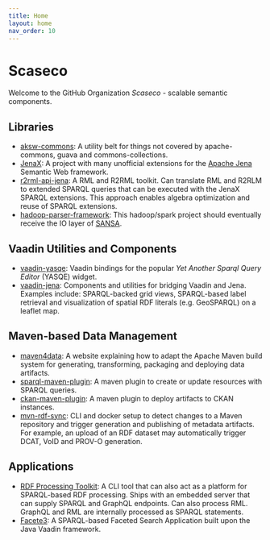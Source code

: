 ```yaml
---
title: Home
layout: home
nav_order: 10
---
```


# Scaseco

Welcome to the GitHub Organization *Scaseco* - scalable semantic components.

## Libraries

* [aksw-commons](https://github.com/SmartDataAnalytics/aksw-commons): A utility belt for things not covered by apache-commons, guava and commons-collections.
* [JenaX](https://github.com/Scaseco/jenax): A project with many unofficial extensions for the [Apache Jena](https://github.com/apache/jena/) Semantic Web framework.
* [r2rml-api-jena](https://github.com/Scaseco/r2rml-api-jena): A RML and R2RML toolkit. Can translate RML and R2RLM to extended SPARQL queries that can be executed with the JenaX SPARQL extensions. This approach enables algebra optimization and reuse of SPARQL extensions.
* [hadoop-parser-framework](https://github.com/Scaseco/hadoop-parser-framework): This hadoop/spark project should eventually receive the IO layer of [SANSA](https://github.com/SANSA-Stack/SANSA-Stack).


## Vaadin Utilities and Components

* [vaadin-yasqe](https://github.com/Scaseco/vaadin-yasqe): Vaadin bindings for the popular *Yet Another Sparql Query Editor* (YASQE) widget.
* [vaadin-jena](https://github.com/Scaseco/vaadin-jena): Components and utilities for bridging Vaadin and Jena. Examples include: SPARQL-backed grid views, SPARQL-based label retrieval and visualization of spatial RDF literals (e.g. GeoSPARQL) on a leaflet map.

## Maven-based Data Management

* [maven4data](https://scaseco.github.io/maven4data/): A website explaining how to adapt the Apache Maven build system for generating, transforming, packaging and deploying data artifacts.
* [sparql-maven-plugin](https://github.com/Scaseco/sparql-maven-plugin): A maven plugin to create or update resources with SPARQL queries.
* [ckan-maven-plugin](https://github.com/Scaseco/ckan-maven-plugin): A maven plugin to deploy artifacts to CKAN instances.
* [mvn-rdf-sync](https://github.com/Scaseco/mvn-rdf-sync): CLI and docker setup to detect changes to a Maven repository and trigger generation and publishing of metadata artifacts. For example, an upload of an RDF dataset may automatically trigger DCAT, VoID and PROV-O generation.


## Applications

* [RDF Processing Toolkit](https://github.com/SmartDataAnalytics/RdfProcessingToolkit): A CLI tool that can also act as a platform for SPARQL-based RDF processing. Ships with an embedded server that can supply SPARQL and GraphQL endpoints. Can also process RML. GraphQL and RML are internally processed as SPARQL statements.
* [Facete3](https://github.com/Scaseco/facete3): A SPARQL-based Faceted Search Application built upon the Java Vaadin framework.


